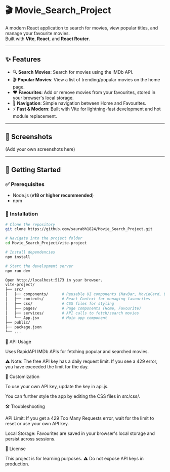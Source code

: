 # 🎬 Movie_Search_Project

A modern React application to search for movies, view popular titles, and manage your favourite movies.  
Built with **Vite**, **React**, and **React Router**.

---

## ✨ Features
- 🔍 **Search Movies**: Search for movies using the IMDb API.  
- 🎬 **Popular Movies**: View a list of trending/popular movies on the home page.  
- ❤️ **Favourites**: Add or remove movies from your favourites, stored in your browser's local storage.  
- 🧭 **Navigation**: Simple navigation between Home and Favourites.  
- ⚡ **Fast & Modern**: Built with Vite for lightning-fast development and hot module replacement.  

---

## 📸 Screenshots
(Add your own screenshots here)

---

## 🚀 Getting Started

### ✅ Prerequisites
- Node.js (**v18 or higher recommended**)  
- npm  

### 🔧 Installation
```bash
# Clone the repository
git clone https://github.com/saurabh1824/Movie_Search_Project.git

# Navigate into the project folder
cd Movie_Search_Project/vite-project

# Install dependencies
npm install

# Start the development server
npm run dev

Open http://localhost:5173 in your browser.
vite-project/
├── src/
│   ├── components/      # Reusable UI components (NavBar, MovieCard, ErrorBoundary)
│   ├── contexts/        # React Context for managing favourites
│   ├── css/             # CSS files for styling
│   ├── pages/           # Page components (Home, Favourite)
│   ├── services/        # API calls to fetch/search movies
│   └── App.jsx          # Main app component
├── public/
├── package.json
└── ...

```
🔑 API Usage

Uses RapidAPI IMDb APIs for fetching popular and searched movies.

⚠️ Note: The free API key has a daily request limit.
If you see a 429 error, you have exceeded the limit for the day.


🎨 Customization

To use your own API key, update the key in api.js.

You can further style the app by editing the CSS files in src/css/.


🛠 Troubleshooting

API Limit: If you get a 429 Too Many Requests error, wait for the limit to reset or use your own API key.

Local Storage: Favourites are saved in your browser's local storage and persist across sessions.

📜 License

This project is for learning purposes.
⚠️ Do not expose API keys in production.



